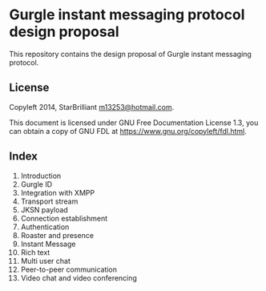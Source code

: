 Gurgle instant messaging protocol design proposal
=================================================

This repository contains the design proposal of Gurgle instant messaging protocol.

## License

Copyleft 2014, StarBrilliant <m13253@hotmail.com>.

This document is licensed under GNU Free Documentation License 1.3, you can obtain a copy of GNU FDL at <https://www.gnu.org/copyleft/fdl.html>.

## Index

01. Introduction
02. Gurgle ID
03. Integration with XMPP
04. Transport stream
05. JKSN payload
06. Connection establishment
07. Authentication
08. Roaster and presence
09. Instant Message
10. Rich text
11. Multi user chat
12. Peer-to-peer communication
13. Video chat and video conferencing

